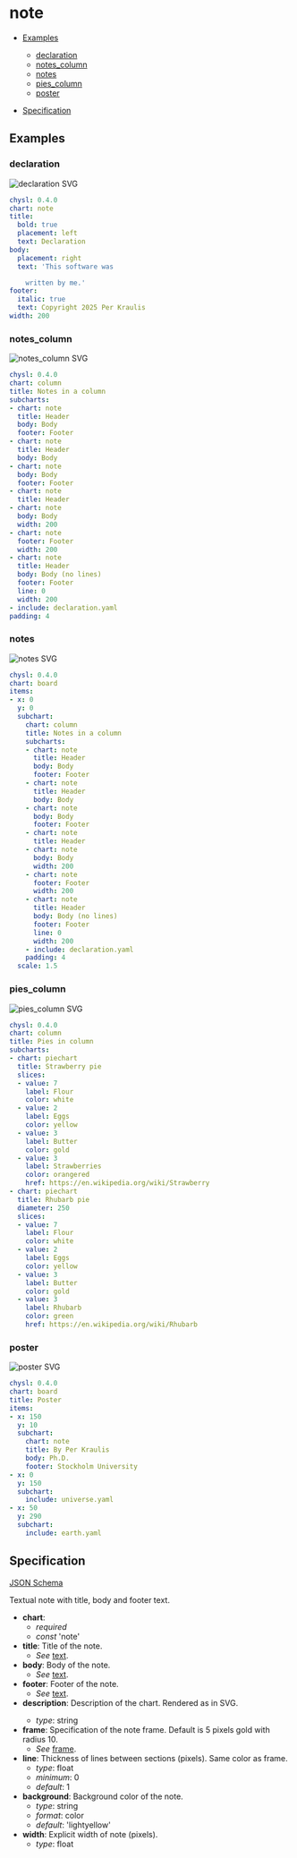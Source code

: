 # note

- [Examples](#examples)
  - [declaration](#declaration)
  - [notes_column](#notes_column)
  - [notes](#notes)
  - [pies_column](#pies_column)
  - [poster](#poster)

- [Specification](#specification)

## Examples

### declaration

![declaration SVG](declaration.svg)

```yaml
chysl: 0.4.0
chart: note
title:
  bold: true
  placement: left
  text: Declaration
body:
  placement: right
  text: 'This software was

    written by me.'
footer:
  italic: true
  text: Copyright 2025 Per Kraulis
width: 200
```
### notes_column

![notes_column SVG](notes_column.svg)

```yaml
chysl: 0.4.0
chart: column
title: Notes in a column
subcharts:
- chart: note
  title: Header
  body: Body
  footer: Footer
- chart: note
  title: Header
  body: Body
- chart: note
  body: Body
  footer: Footer
- chart: note
  title: Header
- chart: note
  body: Body
  width: 200
- chart: note
  footer: Footer
  width: 200
- chart: note
  title: Header
  body: Body (no lines)
  footer: Footer
  line: 0
  width: 200
- include: declaration.yaml
padding: 4
```
### notes

![notes SVG](notes.svg)

```yaml
chysl: 0.4.0
chart: board
items:
- x: 0
  y: 0
  subchart:
    chart: column
    title: Notes in a column
    subcharts:
    - chart: note
      title: Header
      body: Body
      footer: Footer
    - chart: note
      title: Header
      body: Body
    - chart: note
      body: Body
      footer: Footer
    - chart: note
      title: Header
    - chart: note
      body: Body
      width: 200
    - chart: note
      footer: Footer
      width: 200
    - chart: note
      title: Header
      body: Body (no lines)
      footer: Footer
      line: 0
      width: 200
    - include: declaration.yaml
    padding: 4
  scale: 1.5
```
### pies_column

![pies_column SVG](pies_column.svg)

```yaml
chysl: 0.4.0
chart: column
title: Pies in column
subcharts:
- chart: piechart
  title: Strawberry pie
  slices:
  - value: 7
    label: Flour
    color: white
  - value: 2
    label: Eggs
    color: yellow
  - value: 3
    label: Butter
    color: gold
  - value: 3
    label: Strawberries
    color: orangered
    href: https://en.wikipedia.org/wiki/Strawberry
- chart: piechart
  title: Rhubarb pie
  diameter: 250
  slices:
  - value: 7
    label: Flour
    color: white
  - value: 2
    label: Eggs
    color: yellow
  - value: 3
    label: Butter
    color: gold
  - value: 3
    label: Rhubarb
    color: green
    href: https://en.wikipedia.org/wiki/Rhubarb
```
### poster

![poster SVG](poster.svg)

```yaml
chysl: 0.4.0
chart: board
title: Poster
items:
- x: 150
  y: 10
  subchart:
    chart: note
    title: By Per Kraulis
    body: Ph.D.
    footer: Stockholm University
- x: 0
  y: 150
  subchart:
    include: universe.yaml
- x: 50
  y: 290
  subchart:
    include: earth.yaml
```
## Specification

[JSON Schema](note.md)

Textual note with title, body and footer text.

- **chart**:
  - *required*
  - *const* 'note'
- **title**: Title of the note.
  - *See* [text](schema_defs.md#text).
- **body**: Body of the note.
  - *See* [text](schema_defs.md#text).
- **footer**: Footer of the note.
  - *See* [text](schema_defs.md#text).
- **description**: Description of the chart. Rendered as <desc> in SVG.
  - *type*: string
- **frame**: Specification of the note frame. Default is 5 pixels gold with radius 10.
  - *See* [frame](schema_defs.md#frame).
- **line**: Thickness of lines between sections (pixels). Same color as frame.
  - *type*: float
  - *minimum*: 0
  - *default*: 1
- **background**: Background color of the note.
  - *type*: string
  - *format*: color
  - *default*: 'lightyellow'
- **width**: Explicit width of note (pixels).
  - *type*: float

